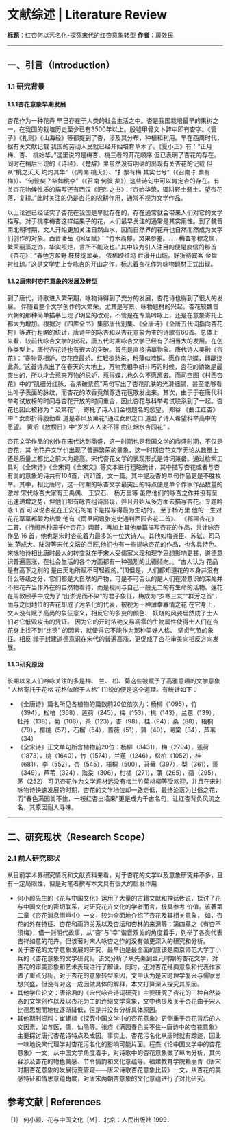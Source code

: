 # 文献综述 | Literature Review  
**标题**：红杏何以污名化-探究宋代的红杏意象转型
**作者**：房效民 

---

## 一、引言（Introduction）
### 1.1 研究背景
#### 1.1.1杏花意象早期发展  
杏花作为一种花卉 早已存在于人类的社会生活之中。杏是我国栽培最早的果树之一，在我国的栽培历史至少已有3500年以上。殷墟甲骨文卜辞中即有杏字。《管子》《礼则》《山海经》等都提到了杏，涉及其分布，种植和利用。早在西周时代，据有关文献记载 我国的劳动人民就已经开始培育草木了。《夏小正》有：“正月 梅、杏、 桃始华。”这里说的是梅杏、桃三者的开花顺序 但已表明了杏花的存在。同时在稍后出现的《诗经》、《楚辞》里虽然没有明确的出现有关杏花的记载 但从“桃之夭夭 灼灼其华”（《周南·桃夭》）、“扌票有梅 其实七兮”（《召南·扌票有梅》）、“何彼矣？华如桃李”（《召南·何彼 矣》）这些诗句中可以肯定杏的存在。有关杏花物候性质的描写还有西汉《汜胜之书》：“杏始华荣，辄耕轻土弱土。望杏花落，复耕。”此时关注的仍是杏花的农耕作用，通常不视为文学作品。

以上论述已经证实了杏花在我国是早就存在的，存在通常就会带来人们对它的文学描写。对于桃李梅杏这样结果子的花，人们最早关注的通常是其实用性。到了魏晋南北朝时期，文人开始更加关注自然山水，因而自然界的花卉也自然而然成为文字们创作的对象。西晋潘岳《闲居赋》：“竹木蓊郁，灵果参差。......梅杏郁棣之属，繁荣丽藻之饰，华实照烂，言所不能及也。”其中较为引人注目的便是庾信的那首《杏花》：“春色方盈野 枝枝绽翠英。
依稀映红坞 烂漫开山城。好折待宾客 金盘衬红琼。”这是文学史上专咏杏的开山之作，标志着杏花作为咏物题材正式出现。
#### 1.1.2唐宋时杏花意象的发展及转型
到了唐代，诗歌进入繁荣期，咏物诗得到了充分的发展，杏花诗也得到了很大的发展。 伴随着整个文学创作的大繁荣，尤其是写景、咏物题材的兴起，杏花较魏晋六朝的那种简单描摹出现了明显的改观，不管是在专篇吟咏上，还是在意象寄托上都大为增加。根据对《四库全书》集部唐代别集、《全唐诗》《全唐五代词指向杏花村》等进行粗略的统计，唐诗中的咏杏和以杏花意象为主的诗歌有60首。总体上来看，较前代咏杏文学的状况，唐五代时期咏杏文学已经有了相当大的发展。在创作类型上，唐代杏花诗也有很大的突破。首先是直接描摹物象。唐代诗人吴融《杏花》：“春物竞相妒，杏花应最娇。红轻欲愁杀，粉薄似啼销。愿作南华蝶，翩翩绕此条。”这首诗点出了在春天的大地上，万物竞相争妍斗巧的时候，杏花的娇嫩是最突出的，所以才会惹来万物的忌妒，惹得蝶儿也久久不愿离去。而司空图《村西杏花》中的“肌细分红脉，香浓破紫苞”两句写出了杏花肌肤的光滑细腻，甚至能够看出叶子表面的脉纹，而杏花的浓香竟然穿透花苞散发出来。其次，由于于在唐代科举考试放榜的时间与杏花开放的时间重合，因此杏花与科举考试联系到了一起。杏花也因此被称为 “ 及第花” ，寄托了诗人们金榜题名的愿望。 郑谷 《曲江红杏》中 “ 女郎折得殷勤看 道是春风及第花”通过女郎之口 道出了诗人希望科举高中的愿望。 黄滔《放榜日》中“岁岁人人来不得 曲江烟水杏园花” 。 

杏花文学作品的创作在宋代达到鼎盛，这一时期也是我国文学的鼎盛时期，不仅是杏花，其
他花卉文学也出现了普遍繁荣的景象，这一时期杏花文学无论从数量上还是质量上都比之前大为提高。宋代杏花文学的表现形式是诗词兼备。通过检索工具对《全宋诗》《全宋词《全宋文》等文本进行粗略统计，其中描写杏花或者与杏有关的意象的诗共有104首，词21首，文一篇。其中提及杏的单句作品更是不胜枚举。其中，相比唐时，这一时期的咏杏文学最突出的特点便是单个作家作品数量的激增 宋代咏杏大家有王禹偶、 王安石、 杨万里等 虽然他们的咏杏之作并没有呈迅速递增之势，但他们都有咏杏组诗出现，并且开始从多方面去描写杏花。专题吟咏 1 首 可以说杏花在王安石的笔下是描写得最为生动的。 至于杨万里 他的一生对花花草草都颇为热爱 他有《雨里问讯张定史通判西园杏花二首》、 《郡圃杏花》二首、《行阀养种园千叶杏花》两首，再加上其他单篇描写杏花的作品，共计咏杏作品 16 首，他也是宋时杏花着力最多的一位大诗人。其他如梅尧臣、苏轼、司马光,范成大、陆游等宋代文坛的巨匠,他们也有一些提咏杏花的作品，也各具特色。宋咏物诗相比唐时最大的转变就在于宋人受儒家义理和理学思想影响更甚，道德意识普遍高涨，在社会生活的各个方面都有一种强烈的比德倾向。。“古人认为 花品是有高下之别的 是由天地所赋不可轻视的。”[1]但是，人们都知道花的本身并没有什么等级之分，它们都是大自然的产物，可是不可否认的是人们在潜意识的深处并不把花卉当作外在的自然物看待，而是视同与自己一般无二的有生命的活物。莲花在周敦颐手中成为了“出淤泥而不染”的君子象征，梅成为“岁寒三友”“群芳之首”，而与之同地位的杏花却成了污名化的代表，被视为一种薄幸寡情之花 在它身上，文人没有赋予高尚的象征意义，相反它的多变的颜色、 妖烧的风姿居然成了士人们对它低毁攻击的凭证。 因为它的开时浓艳又易凋零的生物属性使得士人们在杏花身上找不到“比德” 的因素，就使得它不能作为那种美好人格、 坚贞气节的象征。相反 缘于封建道德意识在宋代的普遍高涨，更促成了杏花审美向相反方向发展。
#### 1.1.3研究原因
长期以来人们吟咏关注的多是梅、 兰、 松、菊这些被赋予了高雅意趣的文学意象 “ 人格寄托于花格 花格依附于人格” [1]说的便是这个道理。有统计如下：
- 《全唐诗》篇名所见各植物的篇数前20位依次为：杨柳（1095），竹（394），松柏（368），莲荷（245），梅（153），桃（143），兰蕙（139），牡丹（138），菊（108），茶（123），杏（98），桂（94），桑（88），梧桐（79），樱桃（57），石榴（54），蔷薇（51），蒲（40），海棠（34），芦苇（34）
- 《全宋诗》正文单句所含植物前20位：杨柳（3431），梅（2794），莲荷（1873），桃（1640），竹（1574），兰蕙（1246），松柏（1052），桂（681），李（552），杏（545），梧桐（500），苔藓（397），梨（361），蓬（349），芦苇（324），海棠（306），柑橘（271），蒲（265），蘋（295），茅（252）
可见杏花作为文学题材远没有梅兰竹菊桃柳等受欢迎，并且在宋时咏物诗快速发展的时期，杏花的文学地位却一路走低，最终沦落为世俗之花，而“春色满园关不住，一枝红杏出墙来”更是成为千古名句，让红杏背负风流之名，其原因耐人寻味。



---

## 二、研究现状（Research Scope）
### 2.1 前人研究现状
从目前学术界研究情况和文献资料来看，对于杏花的文学以及意象研究并不多，且有一定局限性，但是对笔者撰写本文具有很大的启发作用
- 何小颜先生的《花与中国文化》运用了大量的古籍文献和神话传说，探讨了花与中国文化的密切联系，对研究花卉文化的学者而言，极具参考
价值。该著第二章《杏花消息雨声中》一文，较为全面地介绍了杏花及其相关意象，
如，杏花的外在特征、杏花和雨的关系以及杏坛和杏林的来源等；第四章之《有杏不
须梅》，借一则明代故事，从“杏”与“幸”谐音双关的角度着手，列举了各类代表
吉祥如意的花卉。但该著对宋人咏杏之作的没有做更深入的研究和分析。
- 关于杏花的文学意象发展的研究，最早也是最全面的应该是南京师范大学丁小兵的《杏花意象的文学研究》。该文分析了从先秦到金元时期的杏花文学，对杏花的审美形象和艺术表现进行了解读，同时，还对杏花经典意象和代表作家做了重点分析，对于杏花的意象转型原因，文中认为是宋时理学复兴与儒家思想兴盛，但没有对这一成因做具体的解释，本文打算深入探究其原因。
- 其他学位论文：唐铭君的《宋代咏杏诗词研究》主要研究了杏花的三种自然姿态的文学创作以及以杏花为主的连缀文学意象，文中也提及关于杏花由于宋人比德思想而地位逐渐降低，但是并没有分析具体原因。
- 其他期刊资料：崔建楠《探究中国文学中的杏花意象》更侧重于杏花背后的人文因素，如与医，儒，仙隐等。张痘《满园春色关不住--唐诗中的杏花意象》主要探讨唐代杏花诗特点及成因。事实上，杏花污名化从唐时就有踪迹，因此一味地说宋代理学对杏花污名化的影响可能片面。程杰《论中国文学中的杏花意象》一文，从中国文学角度着手，对诗歌中的杏花意象做了纵向分析，其内容涉及杏花的物色美感、节令情韵和文化意蕴等。福建教育学院赖丽青《唐宋时期杏花意象的发展衍变管窥——唐宋诗歌杏花意象比较》一文，从杏花的美感特征和情思意蕴角度，对唐宋两朝杏意象的文化意蕴进行了对比研究。



## 参考文献 | References  
［1］ 何小颜．花与中国文化［M］．北京：人民出版社
1999．

